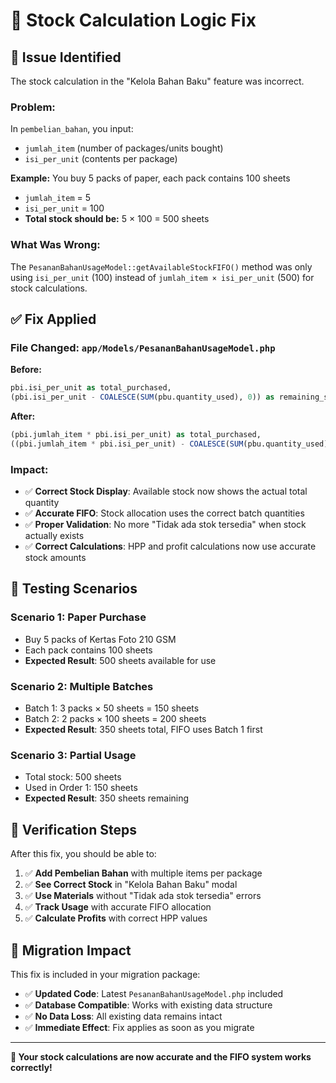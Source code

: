 # 🔧 Stock Calculation Logic Fix

## 🐛 **Issue Identified**

The stock calculation in the "Kelola Bahan Baku" feature was incorrect.

### **Problem:**

In `pembelian_bahan`, you input:

- `jumlah_item` (number of packages/units bought)
- `isi_per_unit` (contents per package)

**Example:** You buy 5 packs of paper, each pack contains 100 sheets

- `jumlah_item` = 5
- `isi_per_unit` = 100
- **Total stock should be:** 5 × 100 = 500 sheets

### **What Was Wrong:**

The `PesananBahanUsageModel::getAvailableStockFIFO()` method was only using `isi_per_unit` (100) instead of `jumlah_item × isi_per_unit` (500) for stock calculations.

## ✅ **Fix Applied**

### **File Changed:** `app/Models/PesananBahanUsageModel.php`

**Before:**

```sql
pbi.isi_per_unit as total_purchased,
(pbi.isi_per_unit - COALESCE(SUM(pbu.quantity_used), 0)) as remaining_stock
```

**After:**

```sql
(pbi.jumlah_item * pbi.isi_per_unit) as total_purchased,
((pbi.jumlah_item * pbi.isi_per_unit) - COALESCE(SUM(pbu.quantity_used), 0)) as remaining_stock
```

### **Impact:**

- ✅ **Correct Stock Display**: Available stock now shows the actual total quantity
- ✅ **Accurate FIFO**: Stock allocation uses the correct batch quantities
- ✅ **Proper Validation**: No more "Tidak ada stok tersedia" when stock actually exists
- ✅ **Correct Calculations**: HPP and profit calculations now use accurate stock amounts

## 🧪 **Testing Scenarios**

### **Scenario 1: Paper Purchase**

- Buy 5 packs of Kertas Foto 210 GSM
- Each pack contains 100 sheets
- **Expected Result**: 500 sheets available for use

### **Scenario 2: Multiple Batches**

- Batch 1: 3 packs × 50 sheets = 150 sheets
- Batch 2: 2 packs × 100 sheets = 200 sheets
- **Expected Result**: 350 sheets total, FIFO uses Batch 1 first

### **Scenario 3: Partial Usage**

- Total stock: 500 sheets
- Used in Order 1: 150 sheets
- **Expected Result**: 350 sheets remaining

## 🎯 **Verification Steps**

After this fix, you should be able to:

1. ✅ **Add Pembelian Bahan** with multiple items per package
2. ✅ **See Correct Stock** in "Kelola Bahan Baku" modal
3. ✅ **Use Materials** without "Tidak ada stok tersedia" errors
4. ✅ **Track Usage** with accurate FIFO allocation
5. ✅ **Calculate Profits** with correct HPP values

## 🚀 **Migration Impact**

This fix is included in your migration package:

- ✅ **Updated Code**: Latest `PesananBahanUsageModel.php` included
- ✅ **Database Compatible**: Works with existing data structure
- ✅ **No Data Loss**: All existing data remains intact
- ✅ **Immediate Effect**: Fix applies as soon as you migrate

---

**🎉 Your stock calculations are now accurate and the FIFO system works correctly!**
